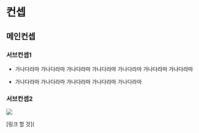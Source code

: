 # 컨셉
## 메인컨셉
### 서브컨셉1
* 가나다라마 가나다라마 가나다라마 가나다라마 가나다라마 가나다라마 가나다라마 
- 가나다라마 가나다라마 가나다라마 가나다라마 가나다라마 
### 서브컨셉2

<img src="./img/관련이미지.bmp">


[링크 할 것](
